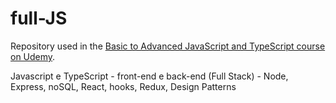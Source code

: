 # full-JS
Repository used in the [Basic to Advanced JavaScript and TypeScript course on Udemy](https://www.udemy.com/course/curso-de-javascript-moderno-do-basico-ao-avancado/). 

Javascript e TypeScript - front-end e back-end (Full Stack) - Node, Express, noSQL, React, hooks, Redux, Design Patterns